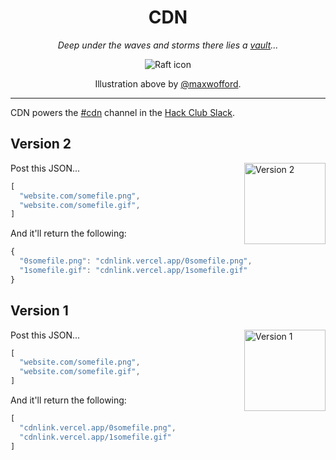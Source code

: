 <h1 align="center">CDN</h1>
<p align="center"><i>Deep under the waves and storms there lies a <a href="https://app.slack.com/client/T0266FRGM/C016DEDUL87">vault</a>...</i></p>
<p align="center"><img alt="Raft icon" src="http://cloud-pxma0a3yi.vercel.app/underwater.png"></p>
<p align="center">Illustration above by <a href="https://gh.maxwofford.com">@maxwofford</a>.</p>

---

CDN powers the [#cdn](https://app.slack.com/client/T0266FRGM/C016DEDUL87) channel in the [Hack Club Slack](https://hackclub.com/slack).

## Version 2

<img alt="Version 2" src="https://cloud-6gklvd3ci.vercel.app/1v2.png" align="right" width="130">

Post this JSON...
```js
[
  "website.com/somefile.png",
  "website.com/somefile.gif",
]
```

And it'll return the following:
```js
{
  "0somefile.png": "cdnlink.vercel.app/0somefile.png",
  "1somefile.gif": "cdnlink.vercel.app/1somefile.gif"
}
```

## Version 1

<img alt="Version 1" src="https://cloud-6gklvd3ci.vercel.app/0v1.png" align="right" width="130">

Post this JSON...
```js
[
  "website.com/somefile.png",
  "website.com/somefile.gif",
]
```

And it'll return the following:
```js
[
  "cdnlink.vercel.app/0somefile.png",
  "cdnlink.vercel.app/1somefile.gif"
]
```